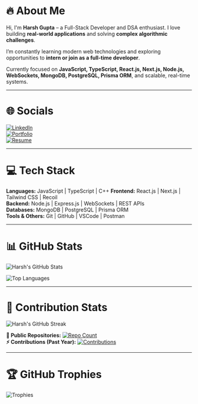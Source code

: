 # 🔥 About Me
Hi, I'm **Harsh Gupta** – a Full-Stack Developer and DSA enthusiast. I love building **real-world applications** and solving **complex algorithmic challenges**.  

I’m constantly learning modern web technologies and exploring opportunities to **intern or join as a full-time developer**.  

Currently focused on **JavaScript, TypeScript, React.js, Next.js, Node.js, WebSockets, MongoDB, PostgreSQL, Prisma ORM**, and scalable, real-time systems.  

---

# 🌐 Socials
[![LinkedIn](https://img.shields.io/badge/LinkedIn-0077B5?style=for-the-badge&logo=linkedin&logoColor=white)](https://linkedin.com/in/harshachieve100)  
[![Portfolio](https://img.shields.io/badge/Portfolio-000000?style=for-the-badge&logo=ko-fi&logoColor=white)](https://harshgupta-portfolio-nine.vercel.app)  
[![Resume](https://img.shields.io/badge/Resume-PDF-red?style=for-the-badge&logo=adobeacrobat&logoColor=white)](https://drive.google.com/file/d/1wFU3kK37jDNGv9GsbuJ89pLkypD9c61b/view?usp=sharing)

---

# 💻 Tech Stack
**Languages:** JavaScript | TypeScript | C++ 
**Frontend:** React.js | Next.js | Tailwind CSS | Recoil  
**Backend:** Node.js | Express.js | WebSockets | REST APIs  
**Databases:** MongoDB | PostgreSQL | Prisma ORM  
**Tools & Others:** Git | GitHub | VSCode | Postman 

---

# 📊 GitHub Stats
![Harsh's GitHub Stats](https://github-readme-stats.vercel.app/api?username=harshgupta751&show_icons=true&hide_border=true&theme=radical&count_private=true&include_all_commits=true)  

![Top Languages](https://github-readme-stats.vercel.app/api/top-langs/?username=harshgupta751&layout=compact&theme=radical)

---

# 🌟 Contribution Stats
![Harsh's GitHub Streak](https://github-readme-streak-stats.herokuapp.com/?user=harshgupta751&theme=radical)

**📂 Public Repositories:** [![Repo Count](https://img.shields.io/badge/Public%20Repos-??-blue)](https://github.com/harshgupta751)  
**⚡ Contributions (Past Year):** [![Contributions](https://img.shields.io/badge/Contributions-??-green)](https://github.com/harshgupta751)  

---

# 🏆 GitHub Trophies
![Trophies](https://github-profile-trophy.vercel.app/?username=harshgupta751&theme=radical&row=1&column=5)
